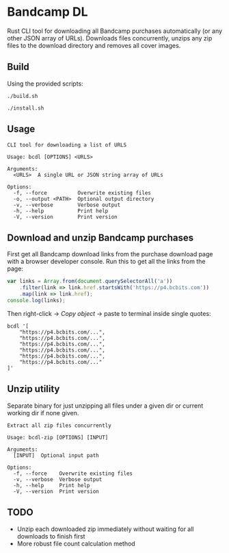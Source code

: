 # Bandcamp DL

Rust CLI tool for downloading all Bandcamp purchases automatically (or any other JSON array of URLs).
Downloads files concurrently, unzips any zip files to the download directory and removes all cover images.

## Build

Using the provided scripts:

```shell
./build.sh

./install.sh
```

## Usage

```console
CLI tool for downloading a list of URLS

Usage: bcdl [OPTIONS] <URLS>

Arguments:
  <URLS>  A single URL or JSON string array of URLs

Options:
  -f, --force          Overwrite existing files
  -o, --output <PATH>  Optional output directory
  -v, --verbose        Verbose output
  -h, --help           Print help
  -V, --version        Print version
```

## Download and unzip Bandcamp purchases

First get all Bandcamp download links from the purchase download page with a browser developer console.
Run this to get all the links from the page:

```javascript
var links = Array.from(document.querySelectorAll('a'))
    .filter(link => link.href.startsWith('https://p4.bcbits.com'))
    .map(link => link.href);
console.log(links);
```

Then right-click -> _Copy object_ -> paste to terminal inside single quotes:

```shell
bcdl '[
    "https://p4.bcbits.com/...",
    "https://p4.bcbits.com/...",
    "https://p4.bcbits.com/...",
    "https://p4.bcbits.com/...",
    "https://p4.bcbits.com/...",
    "https://p4.bcbits.com/..."
]'
```

## Unzip utility

Separate binary for just unzipping all files under a given dir or current working dir if none given.

```console
Extract all zip files concurrently

Usage: bcdl-zip [OPTIONS] [INPUT]

Arguments:
  [INPUT]  Optional input path

Options:
  -f, --force    Overwrite existing files
  -v, --verbose  Verbose output
  -h, --help     Print help
  -V, --version  Print version
```

## TODO

- Unzip each downloaded zip immediately without waiting for all downloads to finish first
- More robust file count calculation method
